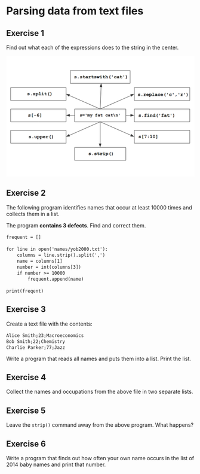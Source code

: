 
# Parsing data from text files


## Exercise 1

Find out what each of the expressions does to the string in the center.

![string exercise](../exercises/strings.png)


## Exercise 2

The following program identifies names that occur at least 10000 times and collects them in a list.

The program **contains 3 defects**. Find and correct them.


    frequent = []

    for line in open('names/yob2000.txt'):
        columns = line.strip().split(',')
        name = columns[1]
        number = int(columns[3])
        if number >= 10000
            frequent.append(name)

    print(freqent)


## Exercise 3

Create a text file with the contents:

    Alice Smith;23;Macroeconomics
    Bob Smith;22;Chemistry
    Charlie Parker;77;Jazz

Write a program that reads all names and puts them into a list. Print the list.


## Exercise 4

Collect the names and occupations from the above file in two separate lists.


## Exercise 5

Leave the `strip()` command away from the above program. What happens? 


## Exercise 6

Write a program that finds out how often your own name occurs in the list of 2014 baby names and print that number.

